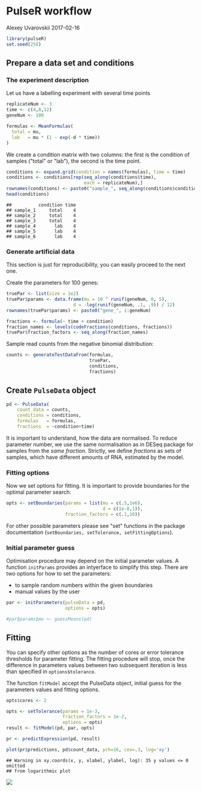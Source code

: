 PulseR workflow
================
Alexey Uvarovskii
2017-02-16

``` r
library(pulseR)
set.seed(258)
```

Prepare a data set and conditions
---------------------------------

### The experiment description

Let us have a labelling experiment with several time points

``` r
replicateNum <- 3
time <- c(4,8,12)
geneNum <- 100
```

``` r
formulas <- MeanFormulas(
  total = mu,
  lab   = mu * (1 - exp(-d * time))
)
```

We create a condition matrix with two columns: the first is the condition of samples ("total" or "lab"), the second is the time point.

``` r
conditions <- expand.grid(condition = names(formulas), time = time)
conditions <- conditions[rep(seq_along(conditions$time),
                             each = replicateNum),]
rownames(conditions) <- paste0("sample_", seq_along(conditions$condition))
head(conditions)
```

    ##          condition time
    ## sample_1     total    4
    ## sample_2     total    4
    ## sample_3     total    4
    ## sample_4       lab    4
    ## sample_5       lab    4
    ## sample_6       lab    4

### Generate artificial data

This section is just for reproducibility, you can easily proceed to the next one.

Create the parameters for 100 genes:

``` r
truePar <- list(size = 1e2)
truePar$params <- data.frame(mu = 10 ^ runif(geneNum, 0, 5),
                         d = -log(runif(geneNum, .1, .9)) / 12)
rownames(truePar$params) <- paste0("gene_", 1:geneNum)

fractions <- formula(~ time + condition)
fraction_names <- levels(codeFractions(conditions, fractions))
truePar$fraction_factors <- seq_along(fraction_names)
```

Sample read counts from the negative binomial distribution:

``` r
counts <- generateTestDataFrom(formulas, 
                               truePar,
                               conditions,
                               fractions)
```

Create `PulseData` object
-------------------------

``` r
pd <- PulseData(
    count_data = counts,
    conditions = conditions,
    formulas   = formulas,
    fractions  = ~condition+time)
```

It is important to understand, how the data are normalised. To reduce parameter number, we use the same normalisation as in DESeq package for samples from the *same fraction*. Strictly, we define *fractions* as sets of samples, which have different amounts of RNA, estimated by the model.

### Fitting options

Now we set options for fitting. It is important to provide boundaries for the optimal parameter search:

``` r
opts <- setBoundaries(params = list(mu = c(.5,1e6),
                                    d = c(1e-8,1)),
                      fraction_factors = c(.1,10))
```

For other possible parameters please see "set" functions in the package documentation (`setBoundaries, setTolerance, setFittingOptions`).

### Initial parameter guess

Optimisation procedure may depend on the initial parameter values. A function `initParams` provides an intyerface to simplify this step. There are two options for how to set the parameters:

-   to sample random numbers within the given boundaries
-   manual values by the user

``` r
par <- initParameters(pulseData = pd,
                      options = opts)
```

``` r
#par$params$mu <- guessMeans(pd)
```

Fitting
-------

You can specify other options as the number of cores or error tolerance thresholds for parameter fitting. The fitting procedure will stop, once the difference in parameters values between two subsequent iteration is less than specified in `options$tolerance`.

The function `fitModel` accept the PulseData object, initial guess for the parameters values and fitting options.

``` r
opts$cores <- 2

opts <- setTolerance(params = 1e-3,
                     fraction_factors = 1e-2,
                     options = opts)
result <- fitModel(pd, par, opts)
```

``` r
pr <- predictExpression(pd, result)

plot(pr$predictions, pd$count_data, pch=16, cex=.3, log='xy')
```

    ## Warning in xy.coords(x, y, xlabel, ylabel, log): 35 y values <= 0 omitted
    ## from logarithmic plot

![](/home/alex/prj/pulseR-paper/vignettes/fit-fractions_files/figure-markdown_github/unnamed-chunk-12-1.png)
